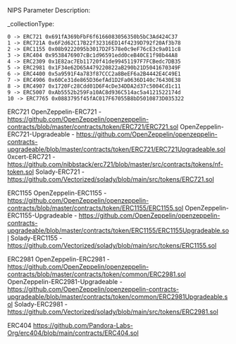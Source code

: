 NIPS Parameter Description:

_collectionType:

    0 -> ERC721 0x691fA369bFbF6f6166083056350b5bC3Ad424C37
    1 -> ERC721A 0x6F2d62C17B22f32316ED14f4239D792f20Af3b78
    2 -> ERC1155 0x08b9222095b3017D2F578e0c9eF76cE3c9a011c8
    3 -> ERC404 0x9538476907cBc1d96591edd0ceB40CE1f98b44A8
    4 -> ERC2309 0x1E82ac7Eb11720f41de99451197F7FCBedc7DB35
    5 -> ERC2981 0x1F34e62D65A479220822aB290b21D5041670349F
    6 -> ERC4400 0x5a9591F4a783f87CCC2a8BeEF6a2B4442E4C49E1
    7 -> ERC4906 0x60Ce31de865D36efAd1D2Fa0636D140c76430E38
    8 -> ERC4907 0x1720Fc28Cdd01D6F4cDe34DDA2d37c5004Cd1c11
    9 -> ERC5007 0xAb5552b259Fa10AC8d936C514ac5a4121522174d
    10 -> ERC7765 0x0883795f45fAC017F67055B8bD5010873D035322
    
ERC721
OpenZeppelin-ERC721 - https://github.com/OpenZeppelin/openzeppelin-contracts/blob/master/contracts/token/ERC721/ERC721.sol
OpenZeppelin-ERC721-Upgradeable - https://github.com/OpenZeppelin/openzeppelin-contracts-upgradeable/blob/master/contracts/token/ERC721/ERC721Upgradeable.sol
0xcert-ERC721 - https://github.com/nibbstack/erc721/blob/master/src/contracts/tokens/nf-token.sol
Solady-ERC721 - https://github.com/Vectorized/solady/blob/main/src/tokens/ERC721.sol

ERC1155
OpenZeppelin-ERC1155 - https://github.com/OpenZeppelin/openzeppelin-contracts/blob/master/contracts/token/ERC1155/ERC1155.sol
OpenZeppelin-ERC1155-Upgradeable - https://github.com/OpenZeppelin/openzeppelin-contracts-upgradeable/blob/master/contracts/token/ERC1155/ERC1155Upgradeable.sol
Solady-ERC1155 - https://github.com/Vectorized/solady/blob/main/src/tokens/ERC1155.sol

ERC2981
OpenZeppelin-ERC2981 - https://github.com/OpenZeppelin/openzeppelin-contracts/blob/master/contracts/token/common/ERC2981.sol
OpenZeppelin-ERC2981-Upgradeable - https://github.com/OpenZeppelin/openzeppelin-contracts-upgradeable/blob/master/contracts/token/common/ERC2981Upgradeable.sol
Solady-ERC2981 - https://github.com/Vectorized/solady/blob/main/src/tokens/ERC2981.sol

ERC404
https://github.com/Pandora-Labs-Org/erc404/blob/main/contracts/ERC404.sol